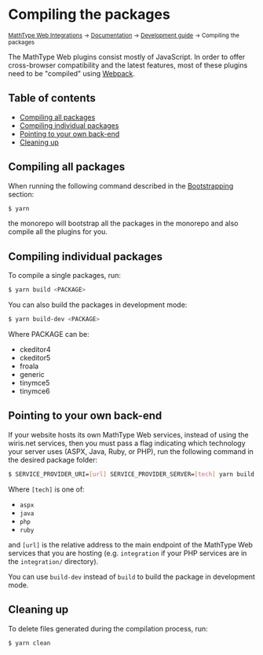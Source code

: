 # Compiling the packages

<small>[MathType Web Integrations](../../../README.md) → [Documentation](../../README.md) → [Development guide](../README.md) → Compiling the packages</small>

The MathType Web plugins consist mostly of JavaScript.
In order to offer cross-browser compatibility and the latest features, most of these plugins need to be "compiled" using [Webpack].

[Webpack]: https://webpack.js.org/

## Table of contents

- [Compiling all packages](#compiling-all-packages)
- [Compiling individual packages](#compiling-individual-packages)
- [Pointing to your own back-end](#pointing-to-your-own-back-end)
- [Cleaning up](#cleaning-up)

## Compiling all packages

When running the following command described in the [Bootstrapping](../../README.md#Bootstrapping) section:

```sh
$ yarn
```

the monorepo will bootstrap all the packages in the monorepo and also compile all the plugins for you.

## Compiling individual packages

To compile a single packages, run:

```sh
$ yarn build <PACKAGE>
```

You can also build the packages in development mode:

```sh
$ yarn build-dev <PACKAGE>
```

Where PACKAGE can be:

* ckeditor4
* ckeditor5
* froala
* generic
* tinymce5
* tinymce6

## Pointing to your own back-end

If your website hosts its own MathType Web services, instead of using the wiris.net services, then you must pass a flag indicating which technology your server uses (ASPX, Java, Ruby, or PHP), run the following command in the desired package folder:


```sh
$ SERVICE_PROVIDER_URI=[url] SERVICE_PROVIDER_SERVER=[tech] yarn build
```

Where `[tech]` is one of:

- `aspx`
- `java`
- `php`
- `ruby`

and `[url]` is the relative address to the main endpoint of the MathType Web services that you are hosting (e.g. `integration` if your PHP services are in the `integration/` directory).

You can use `build-dev` instead of `build` to build the package in development mode.

## Cleaning up

To delete files generated during the compilation process, run:

```sh
$ yarn clean
```
